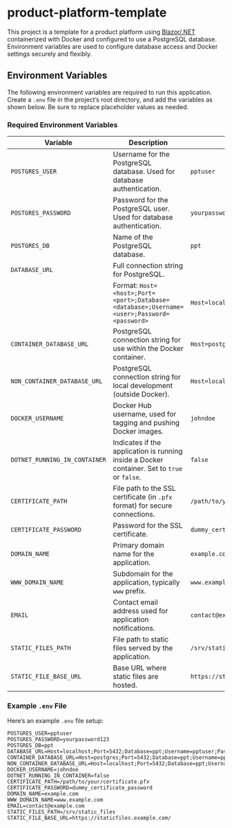 # product-platform-template

This project is a template for a product platform using [Blazor/.NET](https://dotnet.microsoft.com/) containerized with Docker and configured to use a PostgreSQL database. Environment variables are used to configure database access and Docker settings securely and flexibly.

## Environment Variables

The following environment variables are required to run this application. Create a `.env` file in the project’s root directory, and add the variables as shown below. Be sure to replace placeholder values as needed.

### Required Environment Variables

| Variable                     | Description                                                                                               | Example Value                                                |
|------------------------------|-----------------------------------------------------------------------------------------------------------|--------------------------------------------------------------|
| `POSTGRES_USER`              | Username for the PostgreSQL database. Used for database authentication.                                   | `pptuser`                                                    |
| `POSTGRES_PASSWORD`          | Password for the PostgreSQL user. Used for database authentication.                                       | `yourpassword123`                                            |
| `POSTGRES_DB`                | Name of the PostgreSQL database.                                                                          | `ppt`                                                        |
| `DATABASE_URL`               | Full connection string for PostgreSQL.                                                                    |                                                              |
|                              | Format: `Host=<host>;Port=<port>;Database=<database>;Username=<user>;Password=<password>`                 | `Host=localhost;Port=5432;Database=ppt;Username=pptuser;Password=yourpassword123` |
| `CONTAINER_DATABASE_URL`     | PostgreSQL connection string for use within the Docker container.                                         | `Host=postgres;Port=5432;Database=ppt;Username=pptuser;Password=yourpassword123` |
| `NON_CONTAINER_DATABASE_URL` | PostgreSQL connection string for local development (outside Docker).                                      | `Host=localhost;Port=5432;Database=ppt;Username=pptuser;Password=yourpassword123` |
| `DOCKER_USERNAME`            | Docker Hub username, used for tagging and pushing Docker images.                                          | `johndoe`                                                    |
| `DOTNET_RUNNING_IN_CONTAINER`| Indicates if the application is running inside a Docker container. Set to `true` or `false`.              | `false`                                                      |
| `CERTIFICATE_PATH`           | File path to the SSL certificate (in `.pfx` format) for secure connections.                               | `/path/to/your/certificate.pfx`                              |
| `CERTIFICATE_PASSWORD`       | Password for the SSL certificate.                                                                         | `dummy_certificate_password`                                 |
| `DOMAIN_NAME`                | Primary domain name for the application.                                                                  | `example.com`                                                |
| `WWW_DOMAIN_NAME`            | Subdomain for the application, typically `www` prefix.                                                    | `www.example.com`                                            |
| `EMAIL`                      | Contact email address used for application notifications.                                                 | `contact@example.com`                                        |
| `STATIC_FILES_PATH`          | File path to static files served by the application.                                                      | `/srv/static_files`                                          |
| `STATIC_FILE_BASE_URL`       | Base URL where static files are hosted.                                                                   | `https://staticfiles.example.com/`                           |

### Example `.env` File

Here’s an example `.env` file setup:

```plaintext
POSTGRES_USER=pptuser
POSTGRES_PASSWORD=yourpassword123
POSTGRES_DB=ppt
DATABASE_URL=Host=localhost;Port=5432;Database=ppt;Username=pptuser;Password=yourpassword123
CONTAINER_DATABASE_URL=Host=postgres;Port=5432;Database=ppt;Username=pptuser;Password=yourpassword123
NON_CONTAINER_DATABASE_URL=Host=localhost;Port=5432;Database=ppt;Username=pptuser;Password=yourpassword123
DOCKER_USERNAME=johndoe
DOTNET_RUNNING_IN_CONTAINER=false
CERTIFICATE_PATH=/path/to/your/certificate.pfx
CERTIFICATE_PASSWORD=dummy_certificate_password
DOMAIN_NAME=example.com
WWW_DOMAIN_NAME=www.example.com
EMAIL=contact@example.com
STATIC_FILES_PATH=/srv/static_files
STATIC_FILE_BASE_URL=https://staticfiles.example.com/

